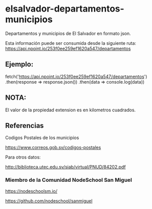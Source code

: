 # elsalvador-departamentos-municipios
Departamentos y municipios de El Salvador en formato json.

Esta información puede ser consumida desde la siguiente ruta:
https://api.npoint.io/253f0ee259ef1620a547/departamentos

## Ejemplo:

fetch('https://api.npoint.io/253f0ee259ef1620a547/departamentos')
.then(response => response.json())
.then(data => console.log(data))

## NOTA:

El valor de la propiedad extension es en kilometros cuadrados.

## Referencias

Codigos Postales de los municipios

https://www.correos.gob.sv/codigos-postales

Para otros datos:

http://biblioteca.utec.edu.sv/siab/virtual/PNUD/84202.pdf

### Miembro de la Comunidad NodeSchool San Miguel

https://nodeschoolsm.io/

https://github.com/nodeschool/sanmiguel
